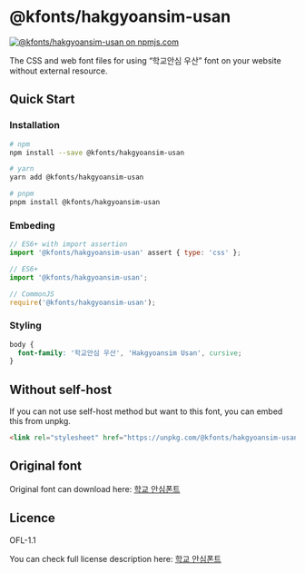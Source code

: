 # @kfonts/hakgyoansim-usan

[![@kfonts/hakgyoansim-usan on npmjs.com](https://img.shields.io/npm/v/%40kfonts%2Fhakgyoansim-usan)](https://www.npmjs.com/package/@kfonts/hakgyoansim-usan)

The CSS and web font files for using &OpenCurlyDoubleQuote;학교안심 우산&CloseCurlyDoubleQuote; font on your website without external resource.

## Quick Start

### Installation

```sh
# npm
npm install --save @kfonts/hakgyoansim-usan

# yarn
yarn add @kfonts/hakgyoansim-usan

# pnpm
pnpm install @kfonts/hakgyoansim-usan
```

### Embeding

```js
// ES6+ with import assertion
import '@kfonts/hakgyoansim-usan' assert { type: 'css' };

// ES6+
import '@kfonts/hakgyoansim-usan';

// CommonJS
require('@kfonts/hakgyoansim-usan');
```

### Styling

```css
body {
  font-family: '학교안심 우산', 'Hakgyoansim Usan', cursive;
}
```

## Without self-host

If you can not use self-host method but want to this font, you can embed this from unpkg.

```html
<link rel="stylesheet" href="https://unpkg.com/@kfonts/hakgyoansim-usan/index.css" />
```

## Original font

Original font can download here: [학교 안심폰트](https://copyright.keris.or.kr/wft/fntDwnld)

## Licence

OFL-1.1

You can check full license description here: [학교 안심폰트](https://copyright.keris.or.kr/wft/fntDwnld)
